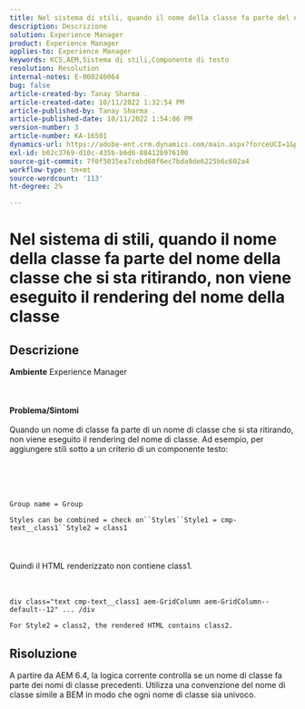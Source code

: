 ```yaml
---
title: Nel sistema di stili, quando il nome della classe fa parte del nome della classe che si sta ritirando, non viene eseguito il rendering del nome della classe
description: Descrizione
solution: Experience Manager
product: Experience Manager
applies-to: Experience Manager
keywords: KCS,AEM,Sistema di stili,Componente di testo
resolution: Resolution
internal-notes: E-000246064
bug: false
article-created-by: Tanay Sharma .
article-created-date: 10/11/2022 1:32:54 PM
article-published-by: Tanay Sharma .
article-published-date: 10/11/2022 1:54:06 PM
version-number: 3
article-number: KA-16501
dynamics-url: https://adobe-ent.crm.dynamics.com/main.aspx?forceUCI=1&pagetype=entityrecord&etn=knowledgearticle&id=0bb4ac33-6949-ed11-bba2-0022480868ff
exl-id: b02c3769-d10c-435b-b6d6-88412b976100
source-git-commit: 7f0f5035ea7cebd60f6ec7bda9de6225b6c602a4
workflow-type: tm+mt
source-wordcount: '113'
ht-degree: 2%

---
```


# Nel sistema di stili, quando il nome della classe fa parte del nome della classe che si sta ritirando, non viene eseguito il rendering del nome della classe

## Descrizione

<b>Ambiente</b>
Experience Manager
<br><br> <br><br><b>Problema/Sintomi</b><br><br>Quando un nome di classe fa parte di un nome di classe che si sta ritirando, non viene eseguito il rendering del nome di classe. Ad esempio, per aggiungere stili sotto a un criterio di un componente testo:<br><br> <br><br><br>

```
Group name = Group
```

`Styles can be combined = check on``Styles``Style1 = cmp-text__class1``Style2 = class1`<br><br> <br><br>Quindi il HTML renderizzato non contiene class1.<br><br><br>

```
div class="text cmp-text__class1 aem-GridColumn aem-GridColumn--default--12" ... /div
```

`For Style2 = class2, the rendered HTML contains class2.`

## Risoluzione


A partire da AEM 6.4, la logica corrente controlla se un nome di classe fa parte dei nomi di classe precedenti. Utilizza una convenzione del nome di classe simile a BEM in modo che ogni nome di classe sia univoco.
